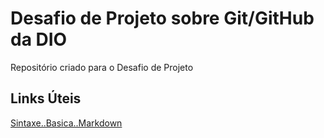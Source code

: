 # Desafio de Projeto sobre Git/GitHub da DIO
Repositório criado para o Desafio de Projeto

## Links Úteis
[Sintaxe..Basica..Markdown]()
